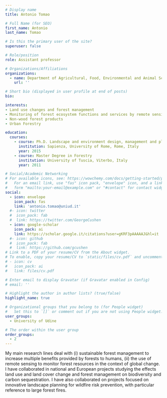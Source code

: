 ```yaml
---
# Display name
title: Antonio Tomao

# Full Name (for SEO)
first_name: Antonio
last_name: Tomao

# Is this the primary user of the site?
superuser: false

# Role/position
role: Assistant professor

# Organizations/Affiliations
organizations:
  - name: Department of Agricultural, Food, Environmental and Animal Sciences, University of Udine, Udine, Italy
    url: ''

# Short bio (displayed in user profile at end of posts)
bio: 

interests:
- Land use changes and forest management
- Monitoring of forest ecosystem functions and services by remote sensing
- Non-wood forest products
- Urban Forestry

education:
  courses:
    - course: Ph.D. Landscape and environment design, management and planning
      institution: Sapienza, University of Rome, Rome, Italy
      year: 2015
    - course: Master Degree in Forestry
      institution: University of Tuscia, Viterbo, Italy
      year: 2011

# Social/Academic Networking
# For available icons, see: https://wowchemy.com/docs/getting-started/page-builder/#icons
#   For an email link, use "fas" icon pack, "envelope" icon, and a link in the
#   form "mailto:your-email@example.com" or "#contact" for contact widget.
social:
  - icon: envelope
    icon_pack: fas
    link: 'antonio.tomao@uniud.it'
  #- icon: twitter
  #  icon_pack: fab
  #  link: https://twitter.com/GeorgeCushen
  - icon: google-scholar
    icon_pack: ai
    link: https://scholar.google.it/citations?user=gKRF3pAAAAAJ&hl=it
  #- icon: github
  #  icon_pack: fab
  #  link: https://github.com/gcushen
# Link to a PDF of your resume/CV from the About widget.
# To enable, copy your resume/CV to `static/files/cv.pdf` and uncomment the lines below.
# - icon: cv
#   icon_pack: ai
#   link: files/cv.pdf

# Enter email to display Gravatar (if Gravatar enabled in Config)
# email: ''

# Highlight the author in author lists? (true/false)
highlight_name: true

# Organizational groups that you belong to (for People widget)
#   Set this to `[]` or comment out if you are not using People widget.
user_groups:
  - University of Udine

# The order within the user group
order_groups:
  - 2
---
```

My main research lines deal with (i) sustainable forest management to increase multiple benefits provided by forests to humans, (ii) the use of remote sensing to monitor forest resources in the context of global change.
I have collaborated in national and European projects studying the effects land use and land cover change and forest management on biodiversity and carbon sequestration. I have also collaborated on projects focused on innovative landscape planning for wildfire risk prevention, with particular reference to large forest fires.
